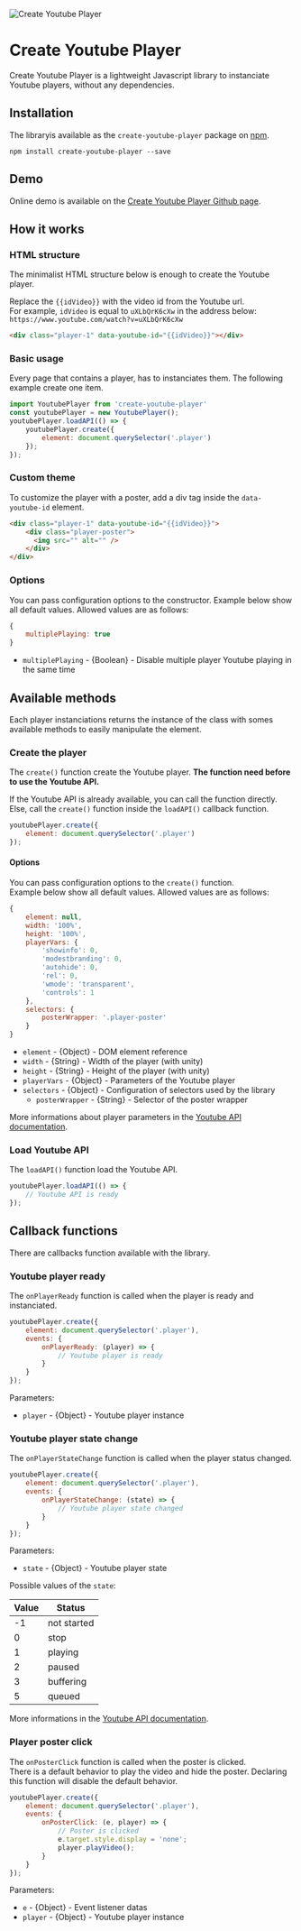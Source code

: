 ![Create Youtube Player](https://img.shields.io/badge/Create_Youtube_Player-v2.0.0-c51109.svg?style=flat-square)

# Create Youtube Player

Create Youtube Player is a lightweight Javascript library to instanciate Youtube players, without any dependencies.

## Installation

The libraryis available as the `create-youtube-player` package on <a href="https://www.npmjs.com/package/create-youtube-player" title="npm create-youtube-player">npm</a>.

```
npm install create-youtube-player --save
```

## Demo

Online demo is available on the <a href="https://yoriiis.github.io/create-youtube-player/" title="Create Youtube Player Github page" target="_blank">Create Youtube Player Github page</a>.


## How it works

### HTML structure

The minimalist HTML structure below is enough to create the Youtube player.

Replace the `{{idVideo}}` with the video id from the Youtube url.<br />For example, `idVideo` is equal to `uXLbQrK6cXw` in the address below: `https://www.youtube.com/watch?v=uXLbQrK6cXw`

```html
<div class="player-1" data-youtube-id="{{idVideo}}"></div>
```

### Basic usage

Every page that contains a player, has to instanciates them. The following example create one item.

```javascript
import YoutubePlayer from 'create-youtube-player'
const youtubePlayer = new YoutubePlayer();
youtubePlayer.loadAPI(() => {
    youtubePlayer.create({
        element: document.querySelector('.player')
    });
});
```

### Custom theme

To customize the player with a poster, add a div tag inside the `data-youtube-id` element.

```html
<div class="player-1" data-youtube-id="{{idVideo}}">
    <div class="player-poster">
      <img src="" alt="" />
    </div>
</div>
```

### Options

You can pass configuration options to the constructor. Example below show all default values. Allowed values are as follows:

```javascript
{
    multiplePlaying: true
}
```

* `multiplePlaying` - {Boolean} - Disable multiple player Youtube playing in the same time

## Available methods

Each player instanciations returns the instance of the class with somes available methods to easily manipulate the element.

### Create the player

The `create()` function create the Youtube player. __The function need before to use the Youtube API.__

If the Youtube API is already available, you can call the function directly. Else, call the `create()` function inside the `loadAPI()` callback function.

```javascript
youtubePlayer.create({
    element: document.querySelector('.player')
});
```

#### Options

You can pass configuration options to the `create()` function.<br />Example below show all default values. Allowed values are as follows:

```javascript
{
    element: null,
    width: '100%',
    height: '100%',
    playerVars: {
        'showinfo': 0,
        'modestbranding': 0,
        'autohide': 0,
        'rel': 0,
        'wmode': 'transparent',
        'controls': 1
    },
    selectors: {
        posterWrapper: '.player-poster'
    }
}
```

* `element` - {Object} - DOM element reference
* `width` - {String} - Width of the player (with unity)
* `height` - {String} - Height of the player (with unity)
* `playerVars` - {Object} - Parameters of the Youtube player
* `selectors` - {Object} - Configuration of selectors used by the library
    * `posterWrapper` - {String} - Selector of the poster wrapper

More informations about player parameters in the <a href="https://developers.google.com/youtube/player_parameters?hl=fr#Parameters" title="Youtube API documentation" target="_blank">Youtube API documentation</a>.

### Load Youtube API

The `loadAPI()` function load the Youtube API.

```javascript
youtubePlayer.loadAPI(() => {
    // Youtube API is ready
});
```

## Callback functions

There are callbacks function available with the library.

### Youtube player ready

The `onPlayerReady` function is called when the player is ready and instanciated.

```javascript
youtubePlayer.create({
    element: document.querySelector('.player'),
    events: {
        onPlayerReady: (player) => {
            // Youtube player is ready
        }
    }
});
```

Parameters:
* `player` - {Object} - Youtube player instance

### Youtube player state change

The `onPlayerStateChange` function is called when the player status changed.

```javascript
youtubePlayer.create({
    element: document.querySelector('.player'),
    events: {
        onPlayerStateChange: (state) => {
            // Youtube player state changed
        }
    }
});
```

Parameters:
* `state` - {Object} - Youtube player state

Possible values of the `state`:

| Value        | Status        |
| ------------ | ------------- |
| -1           | not started   |
| 0            | stop          |
| 1            | playing       |
| 2            | paused        |
| 3            | buffering     |
| 5            | queued        |

More informations in the <a href="https://developers.google.com/youtube/iframe_api_reference" title="Youtube API documentation" target="_blank">Youtube API documentation</a>.

### Player poster click

The `onPosterClick` function is called when the poster is clicked.<br />There is a default behavior to play the video and hide the poster.
Declaring this function will disable the default behavior.

```javascript
youtubePlayer.create({
    element: document.querySelector('.player'),
    events: {
        onPosterClick: (e, player) => {
            // Poster is clicked
            e.target.style.display = 'none';
            player.playVideo();
        }
    }
});
```

Parameters:
* `e` - {Object} - Event listener datas
* `player` - {Object} - Youtube player instance